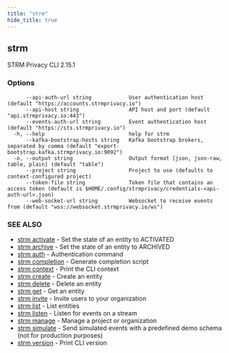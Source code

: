 ```yaml
---
title: "strm"
hide_title: true
---
```

## strm

STRM Privacy CLI 2.15.1

### Options

```
      --api-auth-url string            User authentication host (default "https://accounts.strmprivacy.io")
      --api-host string                API host and port (default "api.strmprivacy.io:443")
      --events-auth-url string         Event authentication host (default "https://sts.strmprivacy.io")
  -h, --help                           help for strm
      --kafka-bootstrap-hosts string   Kafka bootstrap brokers, separated by comma (default "export-bootstrap.kafka.strmprivacy.io:9092")
  -o, --output string                  Output format [json, json-raw, table, plain] (default "table")
      --project string                 Project to use (defaults to context-configured project)
      --token-file string              Token file that contains an access token (default is $HOME/.config/strmprivacy/credentials-<api-auth-url>.json)
      --web-socket-url string          Websocket to receive events from (default "wss://websocket.strmprivacy.io/ws")
```

### SEE ALSO

* [strm activate](/04-reference/01-cli-reference/strm/activate/index.md)	 - Set the state of an entity to ACTIVATED
* [strm archive](/04-reference/01-cli-reference/strm/archive/index.md)	 - Set the state of an entity to ARCHIVED
* [strm auth](/04-reference/01-cli-reference/strm/auth/index.md)	 - Authentication command
* [strm completion](/04-reference/01-cli-reference/strm/completion.md)	 - Generate completion script
* [strm context](/04-reference/01-cli-reference/strm/context/index.md)	 - Print the CLI context
* [strm create](/04-reference/01-cli-reference/strm/create/index.md)	 - Create an entity
* [strm delete](/04-reference/01-cli-reference/strm/delete/index.md)	 - Delete an entity
* [strm get](/04-reference/01-cli-reference/strm/get/index.md)	 - Get an entity
* [strm invite](/04-reference/01-cli-reference/strm/invite/index.md)	 - Invite users to your organization
* [strm list](/04-reference/01-cli-reference/strm/list/index.md)	 - List entities
* [strm listen](/04-reference/01-cli-reference/strm/listen/index.md)	 - Listen for events on a stream
* [strm manage](/04-reference/01-cli-reference/strm/manage/index.md)	 - Manage a project or organization
* [strm simulate](/04-reference/01-cli-reference/strm/simulate/index.md)	 - Send simulated events with a predefined demo schema (not for production purposes)
* [strm version](/04-reference/01-cli-reference/strm/version.md)	 - Print CLI version

